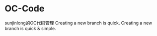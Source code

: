 # OC-Code
sunjinlong的OC代码管理
Creating a new branch is quick.
Creating a new branch is quick & simple.
